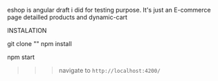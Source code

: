 
eshop is angular draft i did for testing purpose. It's just an E-commerce page detailled products and dynamic-cart

INSTALATION

git clone ""
npm install

npm start

>>> navigate to `http://localhost:4200/`